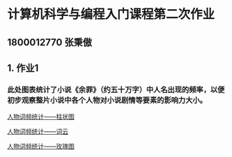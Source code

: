 # 计算机科学与编程入门课程第二次作业
## 1800012770 张秉傲
## 1. 作业1

### 此处图表统计了小说《余罪》（约五十万字）中人名出现的频率，以便初步观察整片小说中各个人物对小说剧情等要素的影响力大小。

[人物词频统计——柱状图](https://1442877804.github.io/zhuzhuangtu.html)

[人物词频统计——词云](https://1442877804.github.io/ciyun.html)

[人物词频统计——玫瑰图](https://1442877804.github.io/mzgv.html)
